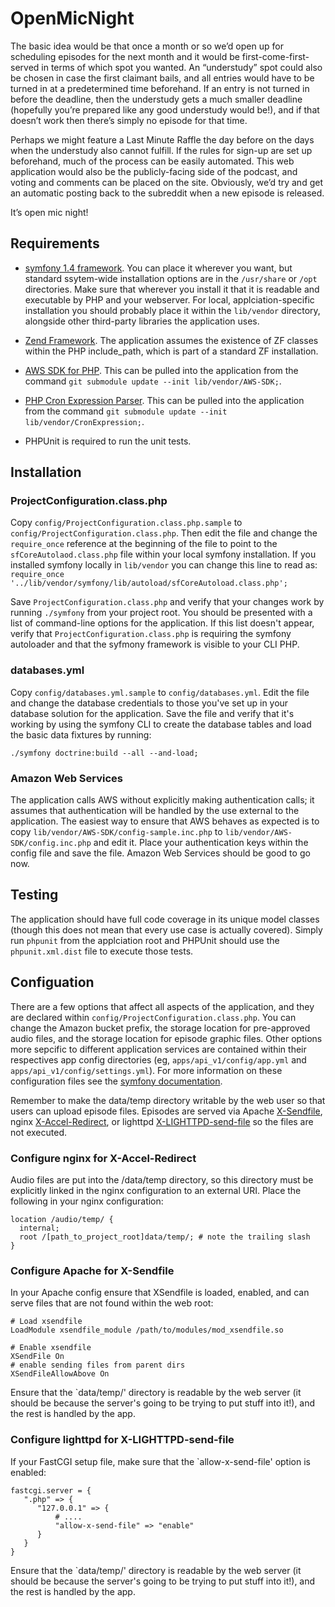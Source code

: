 # OpenMicNight

The basic idea would be that once a month or so we’d open up for scheduling episodes for the next month and it would be first-come-first-served in terms of which spot you wanted.  An “understudy” spot could also be chosen in case the first claimant bails, and all entries would have to be turned in at a predetermined time beforehand.  If an entry is not turned in before the deadline, then the understudy gets a much smaller deadline (hopefully you’re prepared like any good understudy would be!), and if that doesn’t work then there’s simply no episode for that time.

Perhaps we might feature a Last Minute Raffle the day before on the days when the understudy also cannot fulfill.  If the rules for sign-up are set up beforehand, much of the process can be easily automated.  This web application would also be the publicly-facing side of the podcast, and voting and comments can be placed on the site.  Obviously, we’d try and get an automatic posting back to the subreddit when a new episode is released.

It’s open mic night!


## Requirements

 * [symfony 1.4 framework](http://svn.symfony-project.com/branches/1.4/).  You can place it wherever you want, but standard ssytem-wide installation options are in the `/usr/share` or `/opt` directories.  Make sure that wherever you install it that it is readable and executable by PHP and your webserver.  For local, applciation-specific installation you should probably place it within the `lib/vendor` directory, alongside other third-party libraries the application uses.

 * [Zend Framework](http://framework.zend.com/download/latest).  The application assumes the existence of ZF classes within the PHP include_path, which is part of a standard ZF installation.

 * [AWS SDK for PHP](https://github.com/amazonwebservices/aws-sdk-for-php).  This can be pulled into the application from the command `git submodule update --init lib/vendor/AWS-SDK;`.

 * [PHP Cron Expression Parser](https://github.com/mtdowling/cron-expression).  This can be pulled into the application from the command `git submodule update --init lib/vendor/CronExpression;`.

 * PHPUnit is required to run the unit tests.


## Installation


### ProjectConfiguration.class.php

Copy `config/ProjectConfiguration.class.php.sample` to `config/ProjectConfiguration.class.php`.  Then edit the file and change the `require_once` reference at the beginning of the file to point to the `sfCoreAutolaod.class.php` file within your local symfony installation.  If you installed symfony locally in `lib/vendor` you can change this line to read as:
`require_once '../lib/vendor/symfony/lib/autoload/sfCoreAutoload.class.php';`

Save `ProjectConfiguration.class.php` and verify that your changes work by running `./symfony` from your project root.  You should be presented with a list of command-line options for the application.  If this list doesn't appear, verify that `ProjectConfiguration.class.php` is requiring the symfony autoloader and that the syfmony framework is visible to your CLI PHP.


### databases.yml

Copy `config/databases.yml.sample` to `config/databases.yml`.  Edit the file and change the database credentials to those you've set up in your database solution for the application.  Save the file and verify that it's working by using the symfony CLI to create the database tables and load the basic data fixtures by running:

`./symfony doctrine:build --all --and-load;`


### Amazon Web Services

The application calls AWS without explicitly making authentication calls; it assumes that authentication will be handled by the use external to the application.  The easiest way to ensure that AWS behaves as expected is to copy `lib/vendor/AWS-SDK/config-sample.inc.php` to `lib/vendor/AWS-SDK/config.inc.php` and edit it.  Place your authentication keys within the config file and save the file.  Amazon Web Services should be good to go now.


## Testing

The application should have full code coverage in its unique model classes (though this does not mean that every use case is actually covered).  Simply run `phpunit` from the applciation root and PHPUnit should use the `phpunit.xml.dist` file to execute those tests.


## Configuation

There are a few options that affect all aspects of the application, and they are declared within `config/ProjectConfiguration.class.php`.  You can change the Amazon bucket prefix, the storage location for pre-approved audio files, and the storage location for episode graphic files.  Other options more sepcific to different application services are contained within their respectives app config directories (eg, `apps/api_v1/config/app.yml` and `apps/api_v1/config/settings.yml`).  For more information on these configuration files see the [symfony documentation](http://www.symfony-project.org/gentle-introduction/1_4/en/05-Configuring-Symfony).

Remember to make the data/temp directory writable by the web user so that users can upload episode files.  Episodes are served via Apache [X-Sendfile](https://tn123.org/mod_xsendfile/),  nginx [X-Accel-Redirect](http://wiki.nginx.org/XSendfile), or lighttpd [X-LIGHTTPD-send-file](http://redmine.lighttpd.net/wiki/1/X-LIGHTTPD-send-file) so the files are not executed.

### Configure nginx for X-Accel-Redirect

Audio files are put into the /data/temp directory, so this directory must be explicitly linked in the nginx configuration to an external URI.  Place the following in your nginx configuration:

    location /audio/temp/ {
      internal;
      root /[path_to_project_root]data/temp/; # note the trailing slash
    }

### Configure Apache for X-Sendfile

In your Apache config ensure that XSendfile is loaded, enabled, and can serve files that are not found within the web root:

    # Load xsendfile
    LoadModule xsendfile_module /path/to/modules/mod_xsendfile.so
    
    # Enable xsendfile
    XSendFile On
    # enable sending files from parent dirs
    XSendFileAllowAbove On

Ensure that the `data/temp/' directory is readable by the web server (it should be because the server's going to be trying to put stuff into it!), and the rest is handled by the app.

### Configure lighttpd for X-LIGHTTPD-send-file

If your FastCGI setup file, make sure that the `allow-x-send-file' option is enabled:

    fastcgi.server = {
       ".php" => {
          "127.0.0.1" => {
              # ....
              "allow-x-send-file" => "enable" 
          }
       }
    }

Ensure that the `data/temp/' directory is readable by the web server (it should be because the server's going to be trying to put stuff into it!), and the rest is handled by the app.